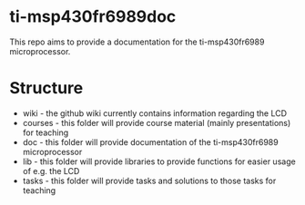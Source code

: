 # ti-msp430fr6989doc
This repo aims to provide a documentation for the ti-msp430fr6989 microprocessor.

# Structure
* wiki - the github wiki currently contains information regarding the LCD
* courses - this folder will provide course material (mainly presentations) for teaching
* doc - this folder will provide documentation of the ti-msp430fr6989 microprocessor
* lib - this folder will provide libraries to provide functions for easier usage of e.g. the LCD
* tasks - this folder will provide tasks and solutions to those tasks for teaching
